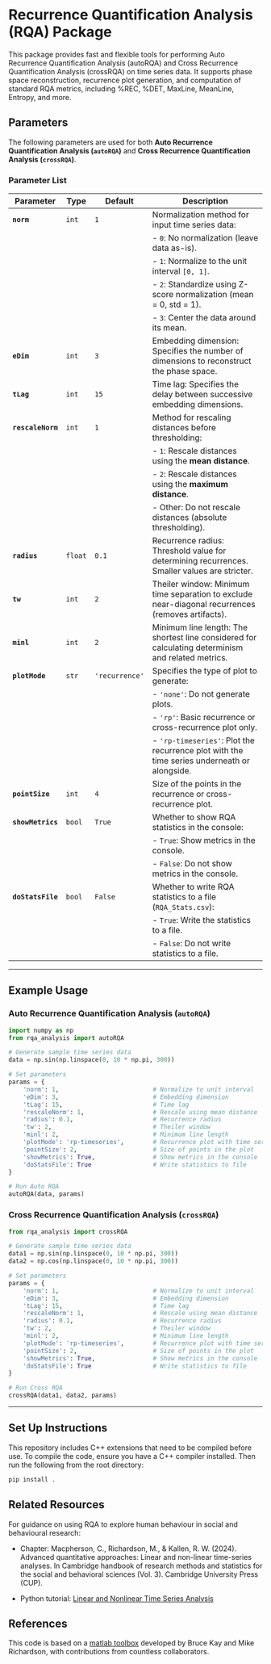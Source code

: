 # Recurrence Quantification Analysis (RQA) Package

This package provides fast and flexible tools for performing Auto Recurrence Quantification Analysis (autoRQA) and Cross Recurrence Quantification Analysis (crossRQA) on time series data. It supports phase space reconstruction, recurrence plot generation, and computation of standard RQA metrics, including %REC, %DET, MaxLine, MeanLine, Entropy, and more.

## Parameters

The following parameters are used for both **Auto Recurrence Quantification Analysis (`autoRQA`)** and **Cross Recurrence Quantification Analysis (`crossRQA`)**.

### Parameter List

| **Parameter**   | **Type**     | **Default** | **Description**                                                                                  |
|-----------------|--------------|-------------|--------------------------------------------------------------------------------------------------|
| **`norm`**     | `int`        | `1`         | Normalization method for input time series data:                                                |
|                 |              |             | - `0`: No normalization (leave data as-is).                                                    |
|                 |              |             | - `1`: Normalize to the unit interval `[0, 1]`.                                                |
|                 |              |             | - `2`: Standardize using Z-score normalization (mean = 0, std = 1).                             |
|                 |              |             | - `3`: Center the data around its mean.                                                        |
| **`eDim`**     | `int`        | `3`         | Embedding dimension: Specifies the number of dimensions to reconstruct the phase space.         |
| **`tLag`**     | `int`        | `15`        | Time lag: Specifies the delay between successive embedding dimensions.                         |
| **`rescaleNorm`** | `int`     | `1`         | Method for rescaling distances before thresholding:                                            |
|                 |              |             | - `1`: Rescale distances using the **mean distance**.                                          |
|                 |              |             | - `2`: Rescale distances using the **maximum distance**.                                       |
|                 |              |             | - Other: Do not rescale distances (absolute thresholding).                                     |
| **`radius`**   | `float`      | `0.1`       | Recurrence radius: Threshold value for determining recurrences. Smaller values are stricter.    |
| **`tw`**     | `int`        | `2`         | Theiler window: Minimum time separation to exclude near-diagonal recurrences (removes artifacts).|
| **`minl`**     | `int`        | `2`         | Minimum line length: The shortest line considered for calculating determinism and related metrics. |
| **`plotMode`** | `str`        | `'recurrence'` | Specifies the type of plot to generate:                                          |
|                 |              |             | - `'none'`: Do not generate plots.                              |
|                 |              |             | - `'rp'`: Basic recurrence or cross-recurrence plot only.                              |
|                 |              |             | - `'rp-timeseries'`: Plot the recurrence plot with the time series underneath or alongside. |
| **`pointSize`** | `int`     | `4`      | Size of the points in the recurrence or cross-recurrence plot.                                           |
| **`showMetrics`** | `bool`     | `True`      | Whether to show RQA statistics in the console:                                             |
|                 |              |             | - `True`: Show metrics in the console.                                                |
|                 |              |             | - `False`: Do not show metrics in the console.                                                   |
| **`doStatsFile`** | `bool`    | `False`     | Whether to write RQA statistics to a file (`RQA_Stats.csv`):                                   |
|                 |              |             | - `True`: Write the statistics to a file.                                                   |
|                 |              |             | - `False`: Do not write statistics to a file.                                                 |

---

## Example Usage

### Auto Recurrence Quantification Analysis (`autoRQA`)

```python
import numpy as np
from rqa_analysis import autoRQA

# Generate sample time series data
data = np.sin(np.linspace(0, 10 * np.pi, 300))

# Set parameters
params = {
    'norm': 1,                          # Normalize to unit interval
    'eDim': 3,                          # Embedding dimension
    'tLag': 15,                         # Time lag
    'rescaleNorm': 1,                   # Rescale using mean distance
    'radius': 0.1,                      # Recurrence radius
    'tw': 2,                            # Theiler window
    'minl': 2,                          # Minimum line length
    'plotMode': 'rp-timeseries',        # Recurrence plot with time series
    'pointSize': 2,                     # Size of points in the plot
    'showMetrics': True,                # Show metrics in the console
    'doStatsFile': True                 # Write statistics to file
}

# Run Auto RQA
autoRQA(data, params)
```

### Cross Recurrence Quantification Analysis (`crossRQA`)

```python
from rqa_analysis import crossRQA

# Generate sample time series data
data1 = np.sin(np.linspace(0, 10 * np.pi, 300))
data2 = np.cos(np.linspace(0, 10 * np.pi, 300))

# Set parameters
params = {
    'norm': 1,                          # Normalize to unit interval
    'eDim': 3,                          # Embedding dimension
    'tLag': 15,                         # Time lag
    'rescaleNorm': 1,                   # Rescale using mean distance
    'radius': 0.1,                      # Recurrence radius
    'tw': 2,                            # Theiler window
    'minl': 2,                          # Minimum line length
    'plotMode': 'rp-timeseries',        # Recurrence plot with time series
    'pointSize': 2,                     # Size of points in the plot
    'showMetrics': True,                # Show metrics in the console
    'doStatsFile': True                 # Write statistics to file
}

# Run Cross RQA
crossRQA(data1, data2, params)
```

---

## Set Up Instructions
This repository includes C++ extensions that need to be compiled before use. To compile the code, ensure you have a C++ compiler installed. Then run the following from the root directory:
```python
pip install .
```

## Related Resources

For guidance on using RQA to explore human behaviour in social and behavioural research: 

- Chapter: Macpherson, C., Richardson, M., & Kallen, R. W. (2024). Advanced quantitative approaches: Linear and non-linear time-series analyses. In Cambridge handbook of research methods and statistics for the social and behavioral sciences (Vol. 3). Cambridge University Press (CUP).

- Python tutorial: [Linear and Nonlinear Time Series Analysis](https://github.com/xkiwilabs/Linear-NonLinear-TSAnalysis)

## References

This code is based on a [matlab toolbox](https://github.com/xkiwilabs/MATLAB-Toolboxes/tree/master/RQAToolbox) developed by Bruce Kay and Mike Richardson, with contributions from countless collaborators. 
